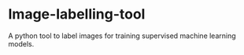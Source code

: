 # Image-labelling-tool
A python tool to label images for training supervised machine learning models. 
